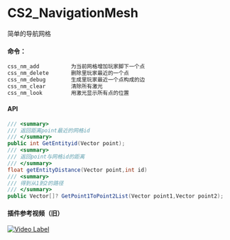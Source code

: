 # CS2_NavigationMesh

简单的导航网格

#### 命令：

```C#
css_nm_add          为当前网格增加玩家脚下一个点
css_nm_delete       删除里玩家最近的一个点
css_nm_debug        生成里玩家最近一个点构成的边
css_nm_clear        清除所有激光
css_nm_look         用激光显示所有点的位置
```

#### API

```C#
/// <summary>
/// 返回距离point最近的网格id
/// </summary>
public int GetEntityid(Vector point);
/// <summary>
/// 返回point与网格id的距离
/// </summary>
float getEntityDistance(Vector point,int id)
/// <summary>
/// 得到从1到2的路径
/// </summary>
public Vector[]? GetPoint1ToPoint2List(Vector point1,Vector point2);
```

#### 插件参考视频（旧）
[![Video Label](https://i2.hdslb.com/bfs/archive/80f48ad05b25f585631fe9ea5044725d0da463b6.jpg@308w_174h)](https://www.bilibili.com/video/BV1Er9yYwEnm/)
